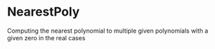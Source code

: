 # NearestPoly
Computing the nearest polynomial to multiple given polynomials with a given zero in the real cases
